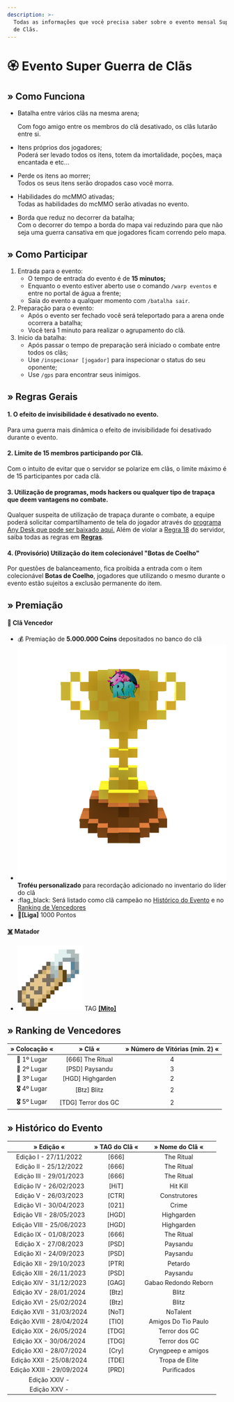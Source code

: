 ```yaml
---
description: >-
  Todas as informações que você precisa saber sobre o evento mensal Super Guerra
  de Clãs.
---
```


# 🏵️ Evento Super Guerra de Clãs

## » Como Funciona

*   Batalha entre vários clãs na mesma arena;

    Com fogo amigo entre os membros do clã desativado, os clãs lutarão entre si.
* Itens próprios dos jogadores;\
  Poderá ser levado todos os itens, totem da imortalidade, poções, maça encantada e etc...
* Perde os itens ao morrer;\
  Todos os seus itens serão dropados caso você morra.
* Habilidades do mcMMO ativadas;\
  Todas as habilidades do mcMMO serão ativadas no evento.
* Borda que reduz no decorrer da batalha;\
  Com o decorrer do tempo a borda do mapa vai reduzindo para que não seja uma guerra cansativa em que jogadores ficam correndo pelo mapa.

## » Como Participar

1. Entrada para o evento:
   * O tempo de entrada do evento é de **15 minutos;**
   * Enquanto o evento estiver aberto use o comando `/warp eventos` e entre no portal de água a frente;
   * Saia do evento a qualquer momento com `/batalha sair`.
2. Preparação para o evento:
   * Após o evento ser fechado você será teleportado para a arena onde ocorrera a batalha;
   * Você terá 1 minuto para realizar o agrupamento do clã.
3. Inicio da batalha:
   * Após passar o tempo de preparação será iniciado o combate entre todos os clãs;
   * Use `/inspecionar [jogador]` para inspecionar o status do seu oponente;
   * Use `/gps` para encontrar seus inimigos.

## » Regras Gerais

#### 1. O efeito de invisibilidade é desativado no evento.

Para uma guerra mais dinâmica o efeito de invisibilidade foi desativado durante o evento.

#### 2. Limite de 15 membros participando por Clã.

Com o intuito de evitar que o servidor se polarize em clãs, o limite máximo é de 15 participantes por cada clã.

#### **3. Utilização de programas, mods hackers ou qualquer tipo de trapaça que deem vantagens no combate.**

Qualquer suspeita de utilização de trapaça durante o combate, a equipe poderá solicitar compartilhamento de tela do jogador através do [programa Any Desk que pode ser baixado aqui.](https://anydesk.com/pt/downloads) Além de violar a [Regra 18](https://wiki.rederevo.com/regras/jogabilidade#01-7) do servidor, saiba todas as regras em [**Regras**](../../regras/).

#### **4. (Provisório) Utilização do item colecionável "Botas de Coelho"**

Por questões de balanceamento, fica proibida a entrada com o item colecionável **Botas de Coelho**, jogadores que utilizando o mesmo durante o evento estão sujeitos a exclusão permanente do item.

## » Premiação

#### 🥇 **Clã Vencedor**

* :moneybag: Premiação de **5.000.000 Coins** depositados no banco do clã
* <img src="../../.gitbook/assets/trofeurevo (2).png" alt="" data-size="line">**Troféu personalizado** para recordação adicionado no inventario do líder do clã
* :flag\_black: Será listado como clã campeão no [Histórico do Evento](evento-super-guerra-de-clas.md#historico-do-evento) e no [Ranking de Vencedores](evento-super-guerra-de-clas.md#undefined)
* 💎**\[Liga]** 1000 Pontos

#### [☠️](https://emojipedia.org/skull-and-crossbones/) **Matador**

* <img src="../../.gitbook/assets/image (14) (1) (2).png" alt="" data-size="line"> TAG [**\[Mito\]**](broken-reference)

## » Ranking de Vencedores

|  » Colocação «  |        » Clã «       | » Número de Vitórias (min. 2) «       |
| :-------------: | :------------------: | :-----------------------------------: |
|   🥇 1º Lugar   |   \[666] The Ritual  |                   4                   |
|   🥈 2º Lugar   |    \[PSD] Paysandu   |                   3                   |
|   🥉 3º Lugar   |   \[HGD] Highgarden  |                   2                   |
| **🎖** 4º Lugar |     \[Btz] Blitz     |                   2                   |
| **🎖** 5º Lugar | \[TDG] Terror dos GC |                   2                   |

## » Histórico do Evento

|         » Edição «        | » TAG do Clã « |    » Nome do Clã «   |
| :-----------------------: | :------------: | :------------------: |
|   Edição I - 27/11/2022   |     \[666]     |      The Ritual      |
|   Edição II - 25/12/2022  |     \[666]     |      The Ritual      |
|  Edição III - 29/01/2023  |     \[666]     |      The Ritual      |
|   Edição IV - 26/02/2023  |     \[HiT]     |       Hit Kill       |
|   Edição V - 26/03/2023   |     \[CTR]     |     Construtores     |
|   Edição VI - 30/04/2023  |     \[021]     |         Crime        |
|  Edição VII - 28/05/2023  |     \[HGD]     |      Highgarden      |
|  Edição VIII - 25/06/2023 |     \[HGD]     |      Highgarden      |
|   Edição IX - 01/08/2023  |     \[666]     |      The Ritual      |
|   Edição X - 27/08/2023   |     \[PSD]     |       Paysandu       |
|   Edição XI - 24/09/2023  |     \[PSD]     |       Paysandu       |
|  Edição XII - 29/10/2023  |     \[PTR]     |        Petardo       |
|  Edição XIII - 26/11/2023 |     \[PSD]     |       Paysandu       |
|  Edição XIV - 31/12/2023  |     \[GAG]     | Gabao Redondo Reborn |
|   Edição XV - 28/01/2024  |     \[Btz]     |         Blitz        |
|  Edição XVI - 25/02/2024  |     \[Btz]     |         Blitz        |
|  Edição XVII - 31/03/2024 |     \[NoT]     |       NoTalent       |
| Edição XVIII - 28/04/2024 |     \[TIO]     |  Amigos Do Tio Paulo |
|  Edição XIX - 26/05/2024  |     \[TDG]     |     Terror dos GC    |
|   Edição XX - 30/06/2024  |     \[TDG]     |     Terror dos GC    |
|  Edição XXI - 28/07/2024  |     \[Cry]     |  Cryngpeep e amigos  |
|  Edição XXII - 25/08/2024 |     \[TDE]     |    Tropa de Elite    |
| Edição XXIII - 29/09/2024 |     \[PRD]     |      Purificados     |
|       Edição XXIV -       |                |                      |
|        Edição XXV -       |                |                      |
